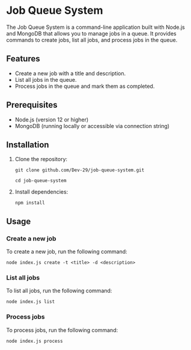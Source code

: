 # Job Queue System

The Job Queue System is a command-line application built with Node.js and MongoDB that allows you to manage jobs in a queue. It provides commands to create jobs, list all jobs, and process jobs in the queue.

## Features

- Create a new job with a title and description.
- List all jobs in the queue.
- Process jobs in the queue and mark them as completed.

## Prerequisites

- Node.js (version 12 or higher)
- MongoDB (running locally or accessible via connection string)

## Installation

1. Clone the repository:
   ```shell
   git clone github.com/Dev-29/job-queue-system.git
   ```
   ```shell
   cd job-queue-system
    ```

3. Install dependencies:
    ```shell
    npm install
    ```

## Usage

### Create a new job

To create a new job, run the following command:

    node index.js create -t <title> -d <description>


### List all jobs

To list all jobs, run the following command:

    node index.js list


### Process jobs

To process jobs, run the following command:

    node index.js process

